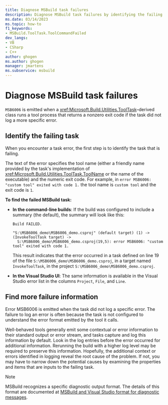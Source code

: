```yaml
---
title: Diagnose MSBuild task failures
description: Diagnose MSBuild task failures by identifying the failing task, the tool name, and other information for troubleshooting.
ms.date: 03/14/2023
ms.topic: how-to
f1_keywords:
- MSBuild.ToolTask.ToolCommandFailed
dev_langs:
- VB
- CSharp
- C++
author: ghogen
ms.author: ghogen
manager: jmartens
ms.subservice: msbuild
---
```

# Diagnose MSBuild task failures

`MSB6006` is emitted when a <xref:Microsoft.Build.Utilities.ToolTask>–derived class runs a tool process that returns a nonzero exit code if the task did not log a more specific error.

## Identify the failing task

When you encounter a task error, the first step is to identify the task that is failing.

The text of the error specifies the tool name (either a friendly name provided by the task's implementation of <xref:Microsoft.Build.Utilities.ToolTask.ToolName> or the name of the executable) and the numeric exit code. For example, in `error MSB6006: "custom tool" exited with code 1.` the tool name is `custom tool` and the exit code is `1`.

**To find the failed MSBuild task:**

+ **In the command-line builds**:  If the build was configured to include a summary (the default), the summary will look like this:

  ```text
  Build FAILED.

  "S:\MSB6006_demo\MSB6006_demo.csproj" (default target) (1) ->
  (InvokeToolTask target) ->
    S:\MSB6006_demo\MSB6006_demo.csproj(19,5): error MSB6006: "custom tool" exited with code 1.
  ```

  This result indicates that the error occurred in a task defined on line 19 of the file `S:\MSB6006_demo\MSB6006_demo.csproj`, in a target named `InvokeToolTask`, in the project `S:\MSB6006_demo\MSB6006_demo.csproj`.

+ **In the Visual Studio UI**: The same information is available in the Visual Studio error list in the columns `Project`, `File`, and `Line`.

## Find more failure information

Error MSB6006 is emitted when the task did not log a specific error. The failure to log an error is often because the task is not configured to understand the error format emitted by the tool it calls.

Well-behaved tools generally emit some contextual or error information to their standard output or error stream, and tasks capture and log this information by default. Look in the log entries before the error occurred for additional information. Rerunning the build with a higher log level may be required to preserve this information. Hopefully, the additional context or errors identified in logging reveal the root cause of the problem. If not, you may have to narrow down the potential causes by examining the properties and items that are inputs to the failing task.

> [!NOTE]
> MSBuild recognizes a specific diagnostic output format. The details of this format are documented at [MSBuild and Visual Studio format for diagnostic messages](msbuild-diagnostic-format-for-tasks.md).
